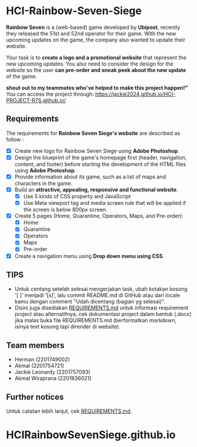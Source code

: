 # HCI-Rainbow-Seven-Siege

**Rainbow Seven** is a (web-based) game developed by **Ubipost**, recently they released the 51st and 52nd operator for their game. With the new upcoming updates on the game, the company also wanted to update their website.

Your task is to **create a logo and a promotional website** that represent the new upcoming updates. You also need to consider the design for the website so the user **can pre-order and sneak peek about the new update** of the game.

**shout out to my teammates who've helped to make this project happen!"**
You can access the project through: https://jackie2024.github.io/HCI-PROJECT-R7S.github.io/
## Requirements

The requirements for **Rainbow Seven Siege's website** are described as follow :

- [x] Create new logo for Rainbow Seven Siege using **Adobe Photoshop**.
- [x] Design the blueprint of the game's homepage first (header, navigation, content, and footer) before starting the development of the HTML files using **Adobe Photoshop**.
- [x] Provide information about its game, such as a list of maps and characters in the game.
- [x] Build an **attractive, appealing, responsive and functional website**.
   - [x] Use 5 kinds of CSS property and JavaScript
   - [x] Use Meta viewport tag and media screen rule that will be applied if the screen is below 800px screen.
- [x] Create 5 pages (Home, Quarantine, Operators, Maps, and Pre-order):
   - [x] Home
   - [x] Quarantine
   - [x] Operators
   - [x] Maps
   - [x] Pre-order
- [x] Create a navigation menu using **Drop down menu using CSS**.

## TIPS

- Untuk centang setelah selesai mengerjakan task, ubah kotakan kosong '[ ]' menjadi '[x]', lalu commit README.md di GitHub atau dari locale kamu dengan comment "Udah dicentang (bagian yg selesai)".
- Disini juga disediakan [REQUIREMENTS.md](REQUIREMENTS.md) untuk informasi requirement project atau alternatifnya, cek dokumentasi project dalam bentuk (.docx) jika malas buka file REQUIREMENTS.md (berformatkan markdown, isinya text kosong tapi dirender di website).

## Team members

- Herman (2201749002)
- Akmal (2201754721)
- Jackie Leonardy (2201757093)
- Akmal Wiraprana (2201836021)

## Further notices

Untuk catatan lebih lanjut, cek [REQUIREMENTS.md](REQUIREMENTS.md).
# HCIRainbowSevenSiege.github.io
